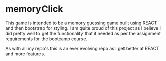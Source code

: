 # memoryClick
This game is intended to be a memory guessing game built using REACT and then bootstrap for styling.  I am quite proud of this project as I believe I did pretty well to get the functionality that it needed as per the assignment requirements for the bootcamp course.

As with all my repo's this is an ever evolving repo as I get better at REACT and more features.
